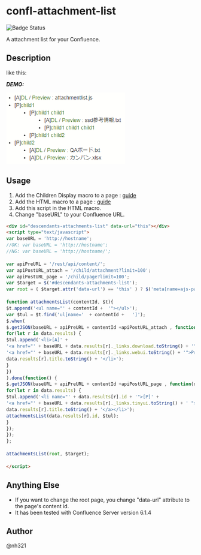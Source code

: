 # confl-attachment-list

![Badge Status](https://ci-as-a-service)

A attachment list for your Confluence.

## Description

like this:

***DEMO:***

![Demo](./img/result.png)

## Usage

1. Add the Children Display macro to a page : [guide](https://confluence.atlassian.com/doc/children-display-macro-139501.html)
2. Add the HTML macro to a page : [guide](https://confluence.atlassian.com/doc/html-macro-38273085.html)
3. Add this script in the HTML macro.
4. Change "baseURL" to your Confluence URL.

```html
<div id="descendants-attachments-list" data-url="this"></div>
<script type="text/javascript">
var baseURL = 'http://hostname';
//OK: var baseURL = 'http://hostname';
//NG: var baseURL = 'http://hostname/';

var apiPreURL = '/rest/api/content/';
var apiPostURL_attach = '/child/attachment?limit=100';
var apiPostURL_page = '/child/page?limit=100';
var $target = $('#descendants-attachments-list');
var root = ( $target.attr('data-url') == 'this' ) ? $('meta[name=ajs-page-id]').attr('content') : $target.attr('data-url');

function attachmentsList(contentId, $t){
$t.append('<ul name="' + contentId +  '"></ul>');
var $tul = $t.find('ul[name='  + contentId +   ']');
$.when(
$.getJSON(baseURL + apiPreURL + contentId +apiPostURL_attach , function(data) {
for(let r in data.results) {
$tul.append('<li>[A]' +
'<a href="' + baseURL + data.results[r]._links.download.toString() + '" download>DL</a> / ' +
'<a href="' + baseURL + data.results[r]._links.webui.toString() + '">Preview</a> : ' +
data.results[r].title.toString() + '</li>');
}
})
).done(function() {
$.getJSON(baseURL + apiPreURL + contentId +apiPostURL_page , function(data) {
for(let r in data.results) {
$tul.append('<li name="' + data.results[r].id + '">[P]' +
'<a href="' + baseURL + data.results[r]._links.tinyui.toString() + ' ">' +
data.results[r].title.toString() + '</a></li>');
attachmentsList(data.results[r].id, $tul);
}
});
});
};

attachmentsList(root, $target);

</script>
```

## Anything Else

- If you want to change the root page, you change "data-url" attribute to the page's content id.
- It has been tested with Confluence Server version 6.1.4

## Author

@nh321
